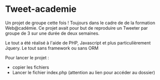# Tweet-academie

Un projet de groupe cette fois ! Toujours dans le cadre de de la formation Web@cadémie.
Ce projet avait pour but de reproduire un Tweeter par groupe de 3 sur une durée de deux semaines.

Le tout a été réalisé à l'aide de PHP, Javascript et plus particulièrement Jquery. Le tout sans framework ou sans ORM

Pour lancer le projet : 
- copier les fichiers
- Lancer le fichier index.php (attention au lien pour accéder au dossier)

